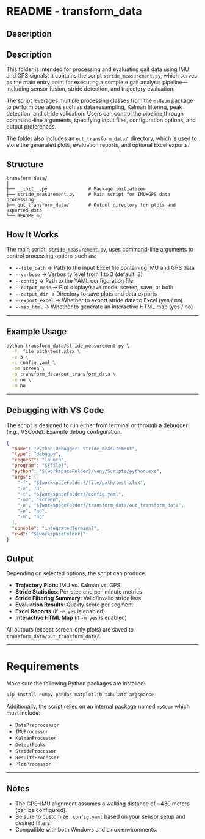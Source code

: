 # README - transform_data

## Description

## Description

This folder is intended for processing and evaluating gait data using IMU and GPS signals. It contains the script `stride_measurement.py`, which serves as the main entry point for executing a complete gait analysis pipeline—including sensor fusion, stride detection, and trajectory evaluation.

The script leverages multiple processing classes from the `msGeom` package to perform operations such as data resampling, Kalman filtering, peak detection, and stride validation. Users can control the pipeline through command-line arguments, specifying input files, configuration options, and output preferences.

The folder also includes an `out_transform_data/ `directory, which is used to store the generated plots, evaluation reports, and optional Excel exports.


## Structure

```text
transform_data/
│
├── __init__.py               # Package initializer
├── stride_measurement.py     # Main script for IMU+GPS data processing                             
├── out_transform_data/       # Output directory for plots and exported data
└── README.md            
```

## How It Works

The main script, `stride_measurement.py`, uses command-line arguments to control processing options such as:

- `--file_path` → Path to the input Excel file containing IMU and GPS data
- `--verbose` → Verbosity level from 1 to 3 (default: 3)
- `--config` → Path to the YAML configuration file
- `--output_mode` → Plot display/save mode: screen, save, or both
- `--output_dir` → Directory to save plots and data exports
- `--export_excel` → Whether to export stride data to Excel (yes / no)
- `--map_html` → Whether to generate an interactive HTML map (yes / no)

---

## Example Usage
```bash
python transform_data/stride_measurement.py \
  -f  file_path\test.xlsx \
  -v 3 \
  -c config.yaml \
  -om screen \
  -o transform_data/out_transform_data \
  -e no \
  -m no
```

---

## Debugging with VS Code

The script is designed to run either from terminal or through a debugger (e.g., VSCode). Example debug configuration:

```json
{
  "name": "Python Debugger: stride_measurement",
  "type": "debugpy",
  "request": "launch",
  "program": "${file}",
  "python": "${workspaceFolder}/venv/Scripts/python.exe",
  "args": [
    "-f", "${workspaceFolder}/file/path/test.xlsx",
    "-v", "3",
    "-c", "${workspaceFolder}/config.yaml",
    "-om", "screen",
    "-o", "${workspaceFolder}/transform_data/out_transform_data",
    "-e", "no",
    "-m", "no"
  ],
  "console": "integratedTerminal",
  "cwd": "${workspaceFolder}"
}
```

## Output

Depending on selected options, the script can produce:

- **Trajectory Plots**: IMU vs. Kalman vs. GPS
- **Stride Statistics**: Per-step and per-minute metrics
- **Stride Filtering Summary**: Valid/invalid stride lists
- **Evaluation Results**: Quality score per segment
- **Excel Reports** (if `-e yes` is enabled)
- **Interactive HTML Map** (if `-m yes` is enabled)

All outputs (except screen-only plots) are saved to `transform_data/out_transform_data/`.

---



#  Requirements

Make sure the following Python packages are installed:

```bash
pip install numpy pandas matplotlib tabulate argsparse
```

Additionally, the script relies on an internal package named `msGeom` which must include:

- `DataPreprocessor`
- `IMUProcessor`
- `KalmanProcessor`
- `DetectPeaks`
- `StrideProcessor`
- `ResultsProcessor`
- `PlotProcessor`

---

##  Notes

- The GPS–IMU alignment assumes a walking distance of ~430 meters (can be configured).
- Be sure to customize `.config.yaml` based on your sensor setup and desired filters.
- Compatible with both Windows and Linux environments.
